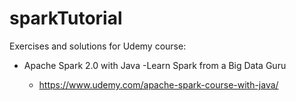 # sparkTutorial

Exercises and solutions for Udemy course:

* Apache Spark 2.0 with Java -Learn Spark from a Big Data Guru

    * https://www.udemy.com/apache-spark-course-with-java/

